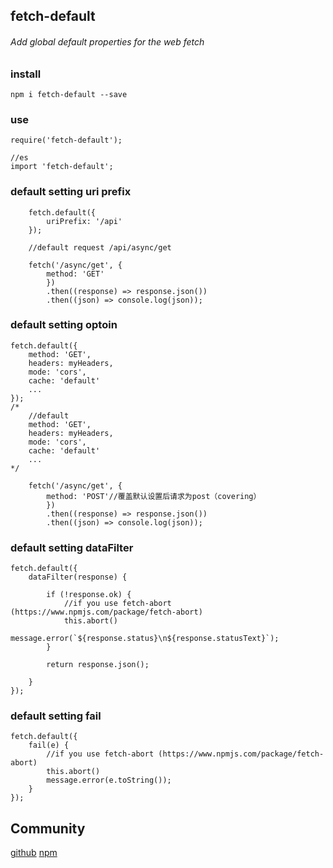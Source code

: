 ## fetch-default

###### Add global default properties for the web fetch

### install
	npm i fetch-default --save

### use

	require('fetch-default');
	
	//es
	import 'fetch-default';

### default setting uri prefix


		fetch.default({
    		uriPrefix: '/api'
		});
	
		//default request /api/async/get
		
		fetch('/async/get', {
        	method: 'GET'
    		})
    		.then((response) => response.json())
    		.then((json) => console.log(json));
    		
### default setting optoin


	fetch.default({ 
        method: 'GET',
       	headers: myHeaders,
       	mode: 'cors',
       	cache: 'default' 
       	...
    });
	/*
		//default
      	method: 'GET',
		headers: myHeaders,
     	mode: 'cors',
     	cache: 'default'
     	...
    */
        
		fetch('/async/get', {
        	method: 'POST'//覆盖默认设置后请求为post（covering）
    		})
    		.then((response) => response.json())
    		.then((json) => console.log(json));
    		
### default setting dataFilter
 		
	fetch.default({ 
		dataFilter(response) {

        	if (!response.ok) {
        		//if you use fetch-abort (https://www.npmjs.com/package/fetch-abort)
        		this.abort()
            	message.error(`${response.status}\n${response.statusText}`);
        	}

        	return response.json();

    	}
    });
    
### default setting fail

	fetch.default({ 
		fail(e) {
			//if you use fetch-abort (https://www.npmjs.com/package/fetch-abort)
			this.abort()
        	message.error(e.toString());
    	}
    });
        		
## Community

[github](https://github.com/dengbupapapa/fetch-default) 
[npm](https://www.npmjs.com/package/fetch-default) 